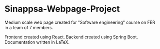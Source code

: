 # Sinappsa-Webpage-Project
Medium scale web page created for "Software engineering" course on FER in a team of 7 members.

Frontend created using React.
Backend created using Spring Boot.
Documentation written in LaTeX.
